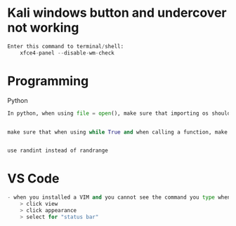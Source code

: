 # Kali windows button and undercover not working
```python
Enter this command to terminal/shell:
	xfce4-panel --disable-wm-check
```

# Programming

Python
```python
In python, when using file = open(), make sure that importing os should like this: import os, and not like from os import *


make sure that when using while True and when calling a function, make sure to use break after calling function


use randint instead of randrange
```





# VS Code
```python
- when you installed a VIM and you cannot see the command you type when you are in visual mode then typing colon to do something with the highlighted text then do this:
	> click view
	> click appearance
	> select for "status bar"


```





























